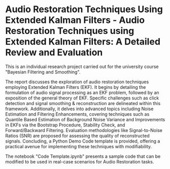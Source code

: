 # Audio Restoration Techniques Using Extended Kalman Filters - Audio Restoration Techniques using Extended Kalman Filters: A Detailed Review and Evaluation
This is an individual research project carried out for the university course "Bayesian Filtering and Smoothing".

The report discusses the exploration of audio restoration techniques employing Extended Kalman Filters (EKF). It begins by detailing the formulation of audio signal processing as an EKF problem, followed by an exposition of the general theory of EKF. Specific challenges such as click detection and signal smoothing & reconstruction are delineated within this framework. Additionally, it delves into advanced topics including Noise Estimation and Filtering Enhancements, covering techniques such as Quantile Based Estimation of Background Noise Variance and Improvements in EKFs via the Bootstrap Procedure, Stability Check, and Forward/Backward Filtering. Evaluation methodologies like Signal-to-Noise Ratios (SNR) are proposed for assessing the quality of reconstructed signals. Concluding, a Python Demo Code template is provided, offering a practical avenue for implementing these techniques with modifiability.

The notebook "Code Template.ipynb" presents a sample code that can be modified to be used in real-case scenarios for Audio Restoration tasks.
